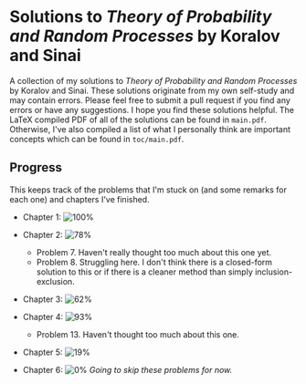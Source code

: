 # Solutions to *Theory of Probability and Random Processes* by Koralov and Sinai
A collection of my solutions to *Theory of Probability and Random Processes* by Koralov and Sinai. These solutions originate from my own self-study and may contain errors. Please feel free to submit a pull request if you find any errors or have any suggestions. I hope you find these solutions helpful. The LaTeX compiled PDF of all of the solutions can be found in `main.pdf`. Otherwise, I've also compiled a list of what I personally think are important concepts which can be found in `toc/main.pdf`. 

## Progress
This keeps track of the problems that I'm stuck on (and some remarks for each one) and chapters I've finished. 
- Chapter 1: ![100%](https://progress-bar.dev/100)
- Chapter 2: ![78%](https://progress-bar.dev/78)

    - Problem 7. Haven't really thought too much about this one yet.
    - Problem 8. Struggling here. I don't think there is a closed-form solution to this or if there is a cleaner method than simply inclusion-exclusion.

- Chapter 3: ![62%](https://progress-bar.dev/62)
- Chapter 4: ![93%](https://progress-bar.dev/93)

    - Problem 13. Haven't thought too much about this one.

- Chapter 5: ![19%](https://progress-bar.dev/19)
- Chapter 6: ![0%](https://progress-bar.dev/0) *Going to skip these problems for now.*

